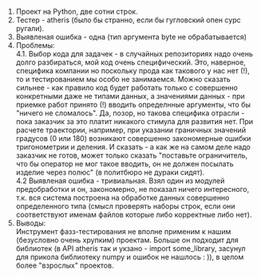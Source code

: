 1. Проект на Python, две сотни строк.    
2. Тестер - atheris (было бы странно, если бы гугловский опен сурс ругали).    
3. Выявленая ошибка - одна (тип аргумента byte не обрабатывается)  
4. Проблемы:  
   4.1. Выбор кода для задачек - в случайных репозиториях надо очень долго разбираться, мой код очень специфический.
   Это, наверное, специфика компании но поскольку прода как такового у нас нет (!), то и тестированием мы особо не занимаемся. Можно сказать сильнее - как правило код будет работать только с совершенно конкретными даже не
   типами данных, а значениями данных - при приемке работ принято (!) вводить определнные аргументы, что бы "ничего не сломалось". Да, позор, но такова специфика отрасли - пока заказчик за это платит
   никакого стимула для развития нет. При расчете траектории, например, при указании граничных значений градусов (0 или 180) возникают совершенно закономерные ошибки тригонометрии и деления. И сказать - а как же на самом деле надо заказчик не готов,
   может только сказать "поставьте ограничитель, что бы оператор не мог такое вводить, он не должен посылать изделие через полюс" (в политбюро не дураки сидят).   
   4.2  Выявленая ошибка - тривиальная. Взял один из модулей предобработки и он, закономерно, не показал ничего интересного, т.к. вся система построена на обработке данных совершенно определенного типа (смысл проверять наборы строк, если они соответствуют именам файлов которые либо корректные либо нет).  
5. Выводы:  
  Инструмент фазз-тестирования не вполне применим к нашим (безусловно очень хрупким) проектам. Больше он подходит для библиотек (в API atheris так и укзано - import some_library, засунул для прикола библиотеку numpy и ошибок не нашлось : )),
  в целом более "взрослых" проектов.    
   
   
